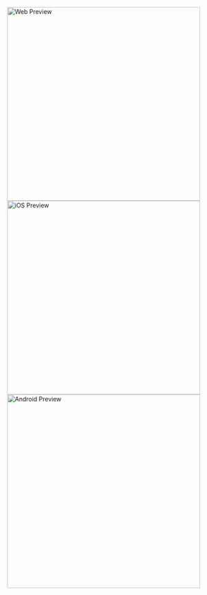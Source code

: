 <img height="450" alt="Web Preview" src="https://github.com/user-attachments/assets/6ca426f4-9531-4b33-9163-a44c30c59604"/>
<img height="450" alt="iOS Preview" src="https://github.com/user-attachments/assets/2a1b4fb3-1712-4137-8b82-61993ac472cd"/>
<img height="450" alt="Android Preview" src="https://github.com/user-attachments/assets/80dcf0d3-e9c8-4f5d-962b-c91c2bc196b4"/>
